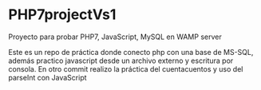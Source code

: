 # PHP7projectVs1
Proyecto para probar PHP7, JavaScript, MySQL en WAMP server

Este es un repo de práctica donde conecto php con una base de MS-SQL, además practico javascript desde un archivo externo y escritura por consola.
En otro commit realizo la práctica del cuentacuentos y uso del parseInt con JavaScript
